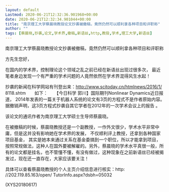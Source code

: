 ```yaml
---
layout: default
Lastmod: 2020-06-21T12:32:36.901968+00:00
date: 2020-06-21T12:32:34.901044+00:00
title: "南京理工大学蔡晨晓教授论文抄袭被撤稿，竟然仍然可以顺利拿各种项目和评职称"
author: ""
tags: [蔡晨晓,抄袭,论文,学术界,撤稿,新语丝,http,教授,学术,理工大学,新语丝]
---
```


南京理工大学蔡晨晓教授论文抄袭被撤稿，竟然仍然可以顺利拿各种项目和评职称

方先生您好，

在国内的学术界，控制理论这个领域之乱之前已经在新语丝出现过很多次， 最近笔者身边发现一个有严重的学术问题的人竟然依然在学术界混得风生水起！

抄袭的新闻在科学网站有刊登出来：http://www.scitoday.cn/htmlnews/2016/1/ 8118.shtm　　如下：　　【今日科学 郭川】国际期刊Nonlinear Dynamics近日报道， 2014年发表的一篇关于机器人系统的论文有3页的方程式不是作者原始内容。　　据撤销声明，这3页方程式抄袭自其它学者在2012年的一次学术会议上的报告 。

该论文的通讯作者为南京理工大学硕士生导师蔡晨晓。

在被撤稿的时候，蔡晨晓教授还是一个副教授，一作外文很少，学术水平非常中庸，但是这并没有影响她在学术界的发展， 不仅顺利评上教授，还拿到各种国家项目基金， 其实是她本来通过关系在基金委搞到一个职位，所以才能拿到项目， 按照常规做法，这种人在国外要被解雇的。另外，蔡晨晓的学术水平真很一般，所有的论文都是挂名，也不管懂不懂，有没有做过，这种现象在之前新语丝已经被揭发过，现在还一直存在，大家应该要关注！

具体可以查看蔡晨晓教授的个人主页介绍信息进行核实：http: //202.119.85.163/open/ TutorInfo.aspx?dsbh=05032

(XYS20180617)

